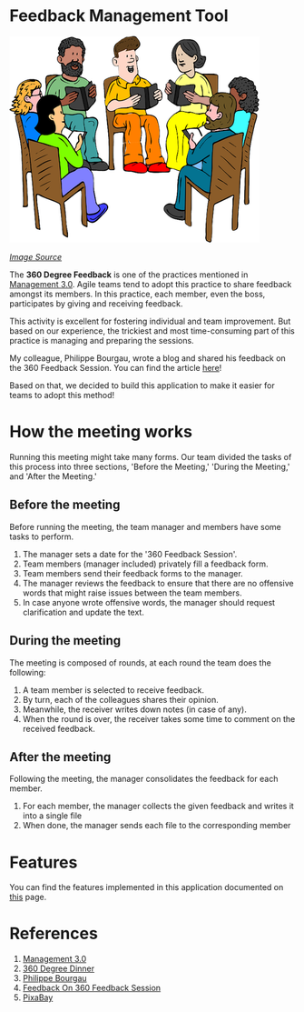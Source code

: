 # Feedback Management Tool

![Feedback Meeting](./images/FeedbackMeeting.png)

[_Image Source_](https://pixabay.com/vectors/teachers-meeting-books-reading-23820/)

The **360 Degree Feedback** is one of the practices mentioned in [Management 3.0](https://management30.com/). 
Agile teams tend to adopt this practice to share feedback amongst its members. 
In this practice, each member, even the boss, participates by giving and receiving
feedback.

This activity is excellent for fostering individual and team improvement. But 
based on our experience, the trickiest and most time-consuming part of this 
practice is managing and preparing the sessions. 

My colleague, Philippe Bourgau, wrote a blog and shared his feedback on the 360
Feedback Session. You can find the article [here](https://philippe.bourgau.net/feedback-on-360-degrees-feedback-session/)!

Based on that, we decided to build this application to make it easier for teams
to adopt this method!

# How the meeting works
Running this meeting might take many forms. Our team divided the tasks of this 
process into three sections, 'Before the Meeting,' 'During the Meeting,' and 
'After the Meeting.' 

## Before the meeting  
Before running the meeting, the team manager and members have some tasks to 
perform. 
1. The manager sets a date for the '360 Feedback Session'. 
1. Team members (manager included) privately fill a feedback form.
1. Team members send their feedback forms to the manager.
1. The manager reviews the feedback to ensure that there are no offensive words 
that might raise issues between the team members. 
1. In case anyone wrote offensive words, the manager should request clarification 
and update the text.

## During the meeting
The meeting is composed of rounds, at each round the team does the following: 
1. A team member is selected to receive feedback.
1. By turn, each of the colleagues shares their opinion. 
1. Meanwhile, the receiver writes down notes (in case of any).
1. When the round is over, the receiver takes some time to comment on the 
received feedback.

## After the meeting 

Following the meeting, the manager consolidates the feedback for each member.
1. For each member, the manager collects the given feedback and writes it into a single file 
1. When done, the manager sends each file to the corresponding member 

# Features 

You can find the features implemented in this application documented on [this](./FEATURES.md) page.

# References
1. [Management 3.0](https://management30.com/)
1. [360 Degree Dinner](https://management30.com/practice/360-degree-dinner/)
1. [Philippe Bourgau](https://philippe.bourgau.net/)
1. [Feedback On 360 Feedback Session](https://philippe.bourgau.net/feedback-on-360-degrees-feedback-session/)
1. [PixaBay](https://pixabay.com/)

